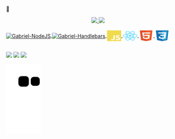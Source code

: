 :wave:
<link rel="stylesheet" href="https://cdn.jsdelivr.net/gh/devicons/devicon@v2.15.1/devicon.min.css">
<div align="center">
  <a href="https://github.com/gabriellrojo">
  <img height="160em" src="https://github-readme-stats.vercel.app/api?username=gabriellrojo&show_icons=true&theme=draculaa&include_all_commits=true&count_private=true" />
  <img height="160em" src="https://github-readme-stats.vercel.app/api/top-langs/?username=gabriellrojo&layout=compact&langs_count=7&theme=dracula">
</div>

<div style="display: inline_block"><br>
  <img align="center" alt="Gabriel-NodeJS" height="30" width="40" 
src="https://cdn.jsdelivr.net/gh/devicons/devicon/icons/nodejs/nodejs-original.svg" />
  <img align="center" alt="Gabriel-Handlebars" height="28" width="28" color="white"
src="https://encrypted-tbn0.gstatic.com/images?q=tbn:ANd9GcT7L6h4dIiNb3R1l5SDCQpLTq9McQyXh7JPBQ&usqp=CAU" />
  <img align="center" alt="Gabriel-JS" height="30" width="40" src="https://raw.githubusercontent.com/devicons/devicon/master/icons/javascript/javascript-plain.svg" />
  <img align="center" alt="Gabriel-React" height="30" width="40" src="https://raw.githubusercontent.com/devicons/devicon/master/icons/react/react-original.svg" />
  <img align="center" alt="Gabriel-HTML" height="30" width="40" src="https://raw.githubusercontent.com/devicons/devicon/master/icons/html5/html5-original.svg" />
  <img align="center" alt="Gabriel-CSS" height="30" width="40" src="https://raw.githubusercontent.com/devicons/devicon/master/icons/css3/css3-original.svg"/>
    
  ##
 
<div> 
  <a href="https://wa.me/+5531991079947" target="_blank"><img src="https://img.shields.io/badge/WhatsApp-25D366?style=for-the-badge&logo=whatsapp&logoColor=white" target="_blank"></a>
  <a href = "mailto:gabrielrojonovais@gmail.com"><img src="https://img.shields.io/badge/-Gmail-%23333?style=for-the-badge&logo=gmail&logoColor=white" target="_blank"></a>
  <a href="https://www.linkedin.com/in/gabriel-rojo-novais/" target="_blank"><img src="https://img.shields.io/badge/-LinkedIn-%230077B5?style=for-the-badge&logo=linkedin&logoColor=white" target="_blank"></a>
</div>

![Snake animation](https://github.com/rafaballerini/rafaballerini/blob/output/github-contribution-grid-snake.svg)

  
